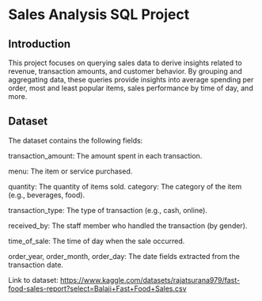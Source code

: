 # Sales Analysis SQL Project
## Introduction

This project focuses on querying sales data to derive insights related to revenue, transaction amounts, and customer behavior. By grouping and aggregating data, these queries provide insights into average spending per order, most and least popular items, sales performance by time of day, and more.

## Dataset

The dataset contains the following fields:

transaction_amount: The amount spent in each transaction.

menu: The item or service purchased.

quantity: The quantity of items sold.
category: The category of the item (e.g., beverages, food).

transaction_type: The type of transaction (e.g., cash, online).

received_by: The staff member who handled the transaction (by gender).

time_of_sale: The time of day when the sale occurred.

order_year, order_month, order_day: The date fields extracted from the transaction date.

Link to dataset: https://www.kaggle.com/datasets/rajatsurana979/fast-food-sales-report?select=Balaji+Fast+Food+Sales.csv

